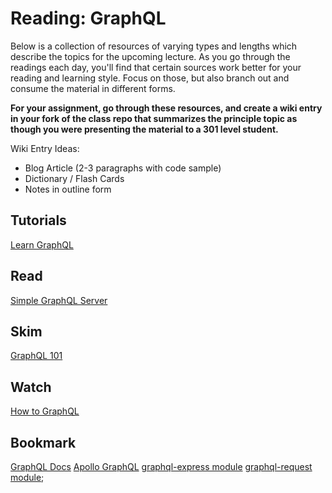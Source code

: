 # Reading: GraphQL

Below is a collection of resources of varying types and lengths which describe the topics for the upcoming lecture.  As you go through the readings each day, you'll find that certain sources work better for your reading and learning style. Focus on those, but also branch out and consume the material in different forms.

**For your assignment, go through these resources, and create a wiki entry in your fork of the class repo that summarizes the principle topic as though you were presenting the material to a 301 level student.**

Wiki Entry Ideas:
* Blog Article (2-3 paragraphs with code sample)
* Dictionary / Flash Cards
* Notes in outline form

## Tutorials
[Learn GraphQL](https://graphql.org/learn/)

## Read
[Simple GraphQL Server](https://medium.com/codingthesmartway-com-blog/creating-a-graphql-server-with-node-js-and-express-f6dddc5320e1)

## Skim 
[GraphQL 101](https://developer.akamai.com/blog/2019/04/08/graphql-101-what-why-and-how)

## Watch
[How to GraphQL](https://www.howtographql.com/basics/0-introduction/)

## Bookmark
[GraphQL Docs](https://graphql.org/)
[Apollo GraphQL](https://www.apollographql.com/)
[graphql-express module](https://github.com/graphql/express-graphql)
[graphql-request module](https://github.com/prisma/graphql-request);
